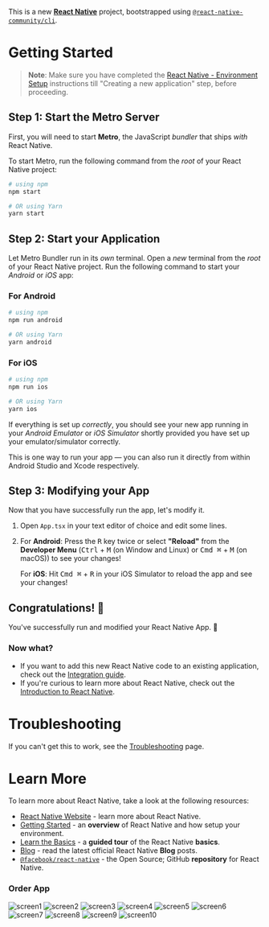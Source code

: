 This is a new [**React Native**](https://reactnative.dev) project, bootstrapped using [`@react-native-community/cli`](https://github.com/react-native-community/cli).

# Getting Started

>**Note**: Make sure you have completed the [React Native - Environment Setup](https://reactnative.dev/docs/environment-setup) instructions till "Creating a new application" step, before proceeding.

## Step 1: Start the Metro Server

First, you will need to start **Metro**, the JavaScript _bundler_ that ships _with_ React Native.

To start Metro, run the following command from the _root_ of your React Native project:

```bash
# using npm
npm start

# OR using Yarn
yarn start
```

## Step 2: Start your Application

Let Metro Bundler run in its _own_ terminal. Open a _new_ terminal from the _root_ of your React Native project. Run the following command to start your _Android_ or _iOS_ app:

### For Android

```bash
# using npm
npm run android

# OR using Yarn
yarn android
```

### For iOS

```bash
# using npm
npm run ios

# OR using Yarn
yarn ios
```

If everything is set up _correctly_, you should see your new app running in your _Android Emulator_ or _iOS Simulator_ shortly provided you have set up your emulator/simulator correctly.

This is one way to run your app — you can also run it directly from within Android Studio and Xcode respectively.

## Step 3: Modifying your App

Now that you have successfully run the app, let's modify it.

1. Open `App.tsx` in your text editor of choice and edit some lines.
2. For **Android**: Press the <kbd>R</kbd> key twice or select **"Reload"** from the **Developer Menu** (<kbd>Ctrl</kbd> + <kbd>M</kbd> (on Window and Linux) or <kbd>Cmd ⌘</kbd> + <kbd>M</kbd> (on macOS)) to see your changes!

   For **iOS**: Hit <kbd>Cmd ⌘</kbd> + <kbd>R</kbd> in your iOS Simulator to reload the app and see your changes!

## Congratulations! :tada:

You've successfully run and modified your React Native App. :partying_face:

### Now what?

- If you want to add this new React Native code to an existing application, check out the [Integration guide](https://reactnative.dev/docs/integration-with-existing-apps).
- If you're curious to learn more about React Native, check out the [Introduction to React Native](https://reactnative.dev/docs/getting-started).

# Troubleshooting

If you can't get this to work, see the [Troubleshooting](https://reactnative.dev/docs/troubleshooting) page.

# Learn More

To learn more about React Native, take a look at the following resources:

- [React Native Website](https://reactnative.dev) - learn more about React Native.
- [Getting Started](https://reactnative.dev/docs/environment-setup) - an **overview** of React Native and how setup your environment.
- [Learn the Basics](https://reactnative.dev/docs/getting-started) - a **guided tour** of the React Native **basics**.
- [Blog](https://reactnative.dev/blog) - read the latest official React Native **Blog** posts.
- [`@facebook/react-native`](https://github.com/facebook/react-native) - the Open Source; GitHub **repository** for React Native.

### Order App

![screen1](https://github.com/user-attachments/assets/9b14887a-89e4-4a33-9a67-186072ad70dd)
![screen2](https://github.com/user-attachments/assets/67565226-7475-423d-9fd8-4a7f6c413035)
![screen3](https://github.com/user-attachments/assets/97d0041b-8a84-4107-ba63-ca4bf3663cc7)
![screen4](https://github.com/user-attachments/assets/62e9eec2-b3a4-4bd1-bc7b-d95c8485e320)
![screen5](https://github.com/user-attachments/assets/f77fe9e3-a272-41ad-8266-29e3b0fcdfb7)
![screen6](https://github.com/user-attachments/assets/d16c304e-1eb4-4a65-9b9b-c826dccb51f0)
![screen7](https://github.com/user-attachments/assets/ff700a31-1a59-4785-ae40-dcc746ac05c3)
![screen8](https://github.com/user-attachments/assets/b7c0465a-127b-442b-96a5-f24bb604dc65)
![screen9](https://github.com/user-attachments/assets/b8edc39d-29da-4398-8f5b-999bb05e5f19)
![screen10](https://github.com/user-attachments/assets/19d94e98-04c2-4a45-b1f0-9cff1f0e8256)

